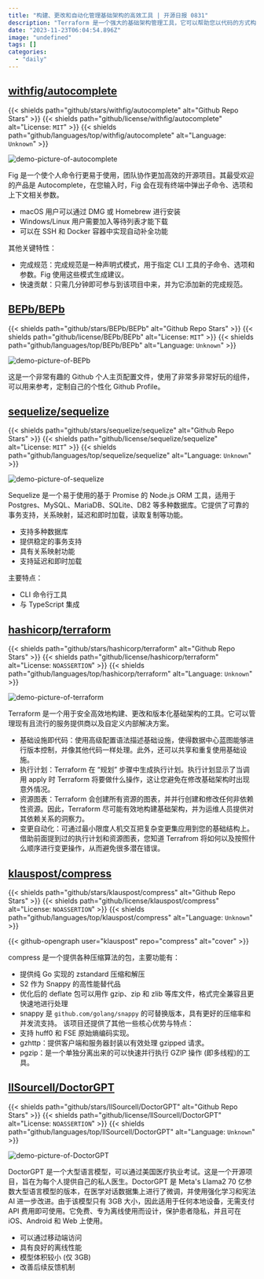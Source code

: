 ```yaml
---
title: "构建、更改和自动化管理基础架构的高效工具 | 开源日报 0831"
description: "Terraform 是一个强大的基础架构管理工具，它可以帮助您以代码的方式构建、更改和版本化基础架构。它具有基础设施即代码的特性，可以将基础设施的配置和管理与其他代码一样进行版本控制和共享。Terraform 还可以生成执行计划，让您在应用变更之前可以清楚地了解将要进行的操作，避免意外情况的发生。它还可以创建资源的图表，以及并行创建和修改非依赖性资源，提高了基础架构的构建效率。最重要的是，Terraform 还可以自动化变更操作，最大程度地减少了人机交互，避免了潜在的错误。如果您需要一个高效、安全的基础架构管理工具，Terraform 是一个不错的选择。"
date: "2023-11-23T06:04:54.896Z"
image: "undefined"
tags: []
categories:
  - "daily"
---
```


## [withfig/autocomplete](https://github.com/withfig/autocomplete)

{{< shields path="github/stars/withfig/autocomplete" alt="Github Repo Stars" >}} {{< shields path="github/license/withfig/autocomplete" alt="License: `MIT`" >}} {{< shields path="github/languages/top/withfig/autocomplete" alt="Language: `Unknown`" >}}

![demo-picture-of-autocomplete](https://static.osguider.com/history/osguider/c580ee711262451aacf13a00fcbd9f05.gif)

Fig 是一个使个人命令行更易于使用，团队协作更加高效的开源项目。其最受欢迎的产品是 Autocomplete，在您输入时，Fig 会在现有终端中弹出子命令、选项和上下文相关参数。

- macOS 用户可以通过 DMG 或 Homebrew 进行安装
- Windows/Linux 用户需要加入等待列表才能下载
- 可以在 SSH 和 Docker 容器中实现自动补全功能

其他关键特性：

- 完成规范：完成规范是一种声明式模式，用于指定 CLI 工具的子命令、选项和参数。Fig 使用这些模式生成建议。
- 快速贡献：只需几分钟即可参与到该项目中来，并为它添加新的完成规范。

## [BEPb/BEPb](https://github.com/BEPb/BEPb)

{{< shields path="github/stars/BEPb/BEPb" alt="Github Repo Stars" >}} {{< shields path="github/license/BEPb/BEPb" alt="License: `MIT`" >}} {{< shields path="github/languages/top/BEPb/BEPb" alt="Language: `Unknown`" >}}

![demo-picture-of-BEPb](https://static.osguider.com/history/2023/817995abf644dde72f62837ad92496c8.webp)

这是一个非常有趣的 Github 个人主页配置文件，使用了非常多非常好玩的组件，可以用来参考，定制自己的个性化 Github Profile。

## [sequelize/sequelize](https://github.com/sequelize/sequelize)

{{< shields path="github/stars/sequelize/sequelize" alt="Github Repo Stars" >}} {{< shields path="github/license/sequelize/sequelize" alt="License: `MIT`" >}} {{< shields path="github/languages/top/sequelize/sequelize" alt="Language: `Unknown`" >}}

![demo-picture-of-sequelize](https://static.osguider.com/history/2023/76399ec113172dc479a7909fed0ef623.webp)

Sequelize 是一个易于使用的基于 Promise 的 Node.js ORM 工具，适用于 Postgres、MySQL、MariaDB、SQLite、DB2 等多种数据库。它提供了可靠的事务支持，关系映射，延迟和即时加载，读取复制等功能。

- 支持多种数据库
- 提供稳定的事务支持
- 具有关系映射功能
- 支持延迟和即时加载

主要特点：

- CLI 命令行工具
- 与 TypeScript 集成

## [hashicorp/terraform](https://github.com/hashicorp/terraform)

{{< shields path="github/stars/hashicorp/terraform" alt="Github Repo Stars" >}} {{< shields path="github/license/hashicorp/terraform" alt="License: `NOASSERTION`" >}} {{< shields path="github/languages/top/hashicorp/terraform" alt="Language: `Unknown`" >}}

![demo-picture-of-terraform](https://static.osguider.com/history/2023/b5a6e78ec163e080c61eba621eb1b43f.webp)

Terraform 是一个用于安全高效地构建、更改和版本化基础架构的工具。它可以管理现有且流行的服务提供商以及自定义内部解决方案。

- 基础设施即代码：使用高级配置语法描述基础设施，使得数据中心蓝图能够进行版本控制，并像其他代码一样处理。此外，还可以共享和重复使用基础设施。
- 执行计划：Terraform 在 “规划” 步骤中生成执行计划。执行计划显示了当调用 apply 时 Terraform 将要做什么操作，这让您避免在修改基础架构时出现意外情况。
- 资源图表：Terraform 会创建所有资源的图表，并并行创建和修改任何非依赖性资源。因此，Terraform 尽可能有效地构建基础架构，并为运维人员提供对其依赖关系的洞察力。
- 变更自动化：可通过最小限度人机交互把复杂变更集应用到您的基础结构上。借助前面提到过的执行计划和资源图表，您知道 Terrafrom 将如何以及按照什么顺序进行变更操作，从而避免很多潜在错误。

## [klauspost/compress](https://github.com/klauspost/compress)

{{< shields path="github/stars/klauspost/compress" alt="Github Repo Stars" >}} {{< shields path="github/license/klauspost/compress" alt="License: `NOASSERTION`" >}} {{< shields path="github/languages/top/klauspost/compress" alt="Language: `Unknown`" >}}

{{< github-opengraph user="klauspost" repo="compress" alt="cover" >}}

compress 是一个提供各种压缩算法的包，主要功能有：

- 提供纯 Go 实现的 zstandard 压缩和解压
- S2 作为 Snappy 的高性能替代品
- 优化后的 deflate 包可以用作 gzip、zip 和 zlib 等库文件，格式完全兼容且更快速地进行处理
- snappy 是 `github.com/golang/snappy` 的可替换版本，具有更好的压缩率和并发流支持。
该项目还提供了其他一些核心优势与特点：
- 支持 huff0 和 FSE 原始熵编码实现。
- gzhttp：提供客户端和服务器封装以有效处理 gzipped 请求。
- pgzip：是一个单独分离出来的可以快速并行执行 GZIP 操作 (即多线程)的工具。

## [llSourcell/DoctorGPT](https://github.com/llSourcell/DoctorGPT)

{{< shields path="github/stars/llSourcell/DoctorGPT" alt="Github Repo Stars" >}} {{< shields path="github/license/llSourcell/DoctorGPT" alt="License: `NOASSERTION`" >}} {{< shields path="github/languages/top/llSourcell/DoctorGPT" alt="Language: `Unknown`" >}}

![demo-picture-of-DoctorGPT](https://static.osguider.com/history/2023/9a83ebea055fe28bca301ee19e465ebd.webp)

DoctorGPT 是一个大型语言模型，可以通过美国医疗执业考试。这是一个开源项目，旨在为每个人提供自己的私人医生。DoctorGPT 是 Meta's Llama2 70 亿参数大型语言模型的版本，在医学对话数据集上进行了微调，并使用强化学习和宪法 AI 进一步改进。由于该模型只有 3GB 大小，因此适用于任何本地设备，无需支付 API 费用即可使用。它免费、专为离线使用而设计，保护患者隐私，并且可在 iOS、Android 和 Web 上使用。

- 可以通过移动端访问
- 具有良好的离线性能
- 模型体积较小 (仅 3GB)
- 改善后续反馈机制
